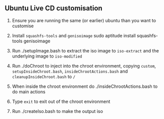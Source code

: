 Ubuntu Live CD customisation
-----------------------------

1) Ensure you are running the same (or earlier) ubuntu than you want to customise

2) Install `squashfs-tools` and  `genisoimage`
    sudo aptitude install squashfs-tools genisoimage

3) Run
    ./setupImage.bash <iso file>
  to extract the iso image to `iso-extract` and the underlying image to `iso-modified`

4) Run
    ./doChroot
to inject into the chroot environment, copying `custom`, `setupInsideChroot.bash`, `insideChrootActions.bash` and `cleanupInsideChroot.bash` to `/`

5) When inside the chroot environment do
    ./insideChrootActions.bash
to do main actions

6) Type `exit` to exit out of the chroot environment

7) Run
    ./createIso.bash <output iso file name>
to make the output iso
